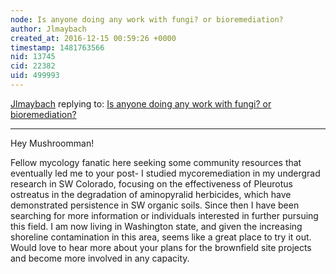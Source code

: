 ```yaml
---
node: Is anyone doing any work with fungi? or bioremediation?
author: Jlmaybach
created_at: 2016-12-15 00:59:26 +0000
timestamp: 1481763566
nid: 13745
cid: 22382
uid: 499993
---
```




[Jlmaybach](../profile/Jlmaybach) replying to: [Is anyone doing any work with fungi? or bioremediation?](../notes/Mushroomman/12-05-2016/is-anyone-doing-any-work-with-fungi-or-bioremediation)

----
Hey Mushroomman! 

Fellow mycology fanatic here seeking some community resources that eventually led me to your post- I studied mycoremediation in my undergrad research in SW Colorado, focusing on the effectiveness of Pleurotus ostreatus in the degradation of aminopyralid herbicides, which have demonstrated persistence in SW organic soils. Since then I have been searching for more information or individuals interested in further pursuing this field. I am now living in Washington state, and given the increasing shoreline contamination in this area, seems like a great place to try it out. Would love to hear more about your plans for the brownfield site projects and become more involved in any capacity. 